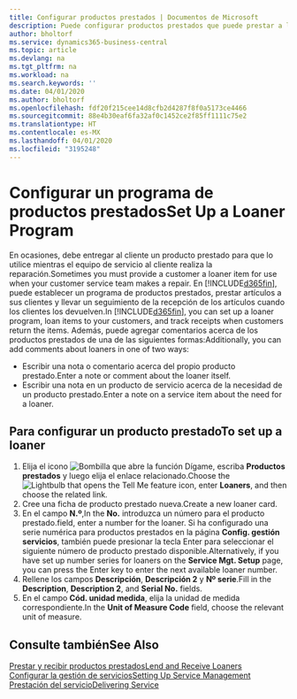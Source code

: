 ```yaml
---
title: Configurar productos prestados | Documentos de Microsoft
description: Puede configurar productos prestados que puede prestar a los clientes para reemplazar productos de servicio mientras están en servicio.
author: bholtorf
ms.service: dynamics365-business-central
ms.topic: article
ms.devlang: na
ms.tgt_pltfrm: na
ms.workload: na
ms.search.keywords: ''
ms.date: 04/01/2020
ms.author: bholtorf
ms.openlocfilehash: fdf20f215cee14d8cfb2d4287f8f0a5173ce4466
ms.sourcegitcommit: 88e4b30eaf6fa32af0c1452ce2f85ff1111c75e2
ms.translationtype: HT
ms.contentlocale: es-MX
ms.lasthandoff: 04/01/2020
ms.locfileid: "3195248"
---
```

# <a name="set-up-a-loaner-program"></a><span data-ttu-id="aea25-103">Configurar un programa de productos prestados</span><span class="sxs-lookup"><span data-stu-id="aea25-103">Set Up a Loaner Program</span></span>
<span data-ttu-id="aea25-104">En ocasiones, debe entregar al cliente un producto prestado para que lo utilice mientras el equipo de servicio al cliente realiza la reparación.</span><span class="sxs-lookup"><span data-stu-id="aea25-104">Sometimes you must provide a customer a loaner item for use when your customer service team makes a repair.</span></span> <span data-ttu-id="aea25-105">En [!INCLUDE[d365fin](includes/d365fin_md.md)], puede establecer un programa de productos prestados, prestar artículos a sus clientes y llevar un seguimiento de la recepción de los artículos cuando los clientes los devuelven.</span><span class="sxs-lookup"><span data-stu-id="aea25-105">In [!INCLUDE[d365fin](includes/d365fin_md.md)], you can set up a loaner program, loan items to your customers, and track receipts when customers return the items.</span></span> <span data-ttu-id="aea25-106">Además, puede agregar comentarios acerca de los productos prestados de una de las siguientes formas:</span><span class="sxs-lookup"><span data-stu-id="aea25-106">Additionally, you can add comments about loaners in one of two ways:</span></span>  
  
* <span data-ttu-id="aea25-107">Escribir una nota o comentario acerca del propio producto prestado.</span><span class="sxs-lookup"><span data-stu-id="aea25-107">Enter a note or comment about the loaner itself.</span></span>  
* <span data-ttu-id="aea25-108">Escribir una nota en un producto de servicio acerca de la necesidad de un producto prestado.</span><span class="sxs-lookup"><span data-stu-id="aea25-108">Enter a note on a service item about the need for a loaner.</span></span>  

## <a name="to-set-up-a-loaner"></a><span data-ttu-id="aea25-109">Para configurar un producto prestado</span><span class="sxs-lookup"><span data-stu-id="aea25-109">To set up a loaner</span></span>  
1. <span data-ttu-id="aea25-110">Elija el icono ![Bombilla que abre la función Dígame](media/ui-search/search_small.png "Dígame qué desea hacer"), escriba **Productos prestados** y luego elija el enlace relacionado.</span><span class="sxs-lookup"><span data-stu-id="aea25-110">Choose the ![Lightbulb that opens the Tell Me feature](media/ui-search/search_small.png "Tell me what you want to do") icon, enter **Loaners**, and then choose the related link.</span></span>  
2. <span data-ttu-id="aea25-111">Cree una ficha de producto prestado nueva.</span><span class="sxs-lookup"><span data-stu-id="aea25-111">Create a new loaner card.</span></span> 
3. <span data-ttu-id="aea25-112">En el campo **N.º**,</span><span class="sxs-lookup"><span data-stu-id="aea25-112">In the **No.**</span></span> <span data-ttu-id="aea25-113">introduzca un número para el producto prestado.</span><span class="sxs-lookup"><span data-stu-id="aea25-113">field, enter a number for the loaner.</span></span> <span data-ttu-id="aea25-114">Si ha configurado una serie numérica para productos prestados en la página **Config. gestión servicios**, también puede presionar la tecla Enter para seleccionar el siguiente número de producto prestado disponible.</span><span class="sxs-lookup"><span data-stu-id="aea25-114">Alternatively, if you have set up number series for loaners on the **Service Mgt. Setup** page, you can press the Enter key to enter the next available loaner number.</span></span>  
4. <span data-ttu-id="aea25-115">Rellene los campos **Descripción**, **Descripción 2** y **Nº serie**.</span><span class="sxs-lookup"><span data-stu-id="aea25-115">Fill in the **Description**, **Description 2**, and **Serial No.** fields.</span></span>  
5. <span data-ttu-id="aea25-116">En el campo **Cód. unidad medida**, elija la unidad de medida correspondiente.</span><span class="sxs-lookup"><span data-stu-id="aea25-116">In the **Unit of Measure Code** field, choose the relevant unit of measure.</span></span>  
  
## <a name="see-also"></a><span data-ttu-id="aea25-117">Consulte también</span><span class="sxs-lookup"><span data-stu-id="aea25-117">See Also</span></span>
[<span data-ttu-id="aea25-118">Prestar y recibir productos prestados</span><span class="sxs-lookup"><span data-stu-id="aea25-118">Lend and Receive Loaners</span></span>](service-how-to-lend-receive-loaners.md)  
[<span data-ttu-id="aea25-119">Configurar la gestión de servicios</span><span class="sxs-lookup"><span data-stu-id="aea25-119">Setting Up Service Management</span></span>](service-setup-service.md)  
[<span data-ttu-id="aea25-120">Prestación del servicio</span><span class="sxs-lookup"><span data-stu-id="aea25-120">Delivering Service</span></span>](service-deliver-service.md)  

